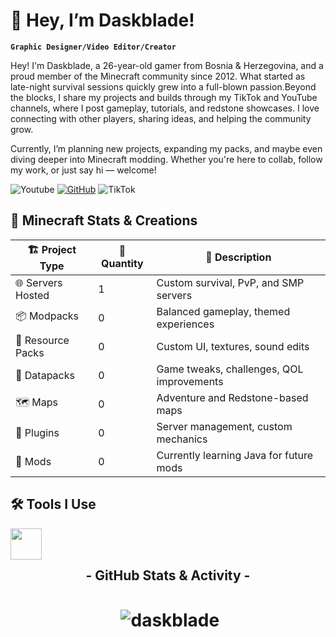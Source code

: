 # 👋 Hey, I’m Daskblade!

**`Graphic Designer/Video Editor/Creator`**

<div>
  <p aligh="left">Hey! I'm Daskblade, a 26-year-old gamer from Bosnia & Herzegovina, and a proud member of the Minecraft community since 2012. What started as late-night survival sessions quickly grew into a full-blown passion.Beyond the blocks, I share my projects and builds through my TikTok and YouTube channels, where I post gameplay, tutorials, and redstone showcases. I love connecting with other players, sharing ideas, and helping the community grow.</p>
  <p aligh="left">Currently, I’m planning new projects, expanding my packs, and maybe even diving deeper into Minecraft modding. Whether you're here to collab, follow my work, or just say hi — welcome!</p>
</div>

![Youtube](https://img.shields.io/youtube/channel/subscribers/UC-v2AmNljjLPDGcQ0FStKTg?style=for-the-badge&label=Youtube&logo=youtube&labelColor=CD201F&color=fc3432)
[![GitHub](https://img.shields.io/github/followers/daskblade?label=GitHub&style=for-the-badge&logo=github&labelColor=686869&color=a8a8a8)](https://github.com/daskblade?tab=followers)
![TikTok](https://img.shields.io/badge/TikTok-%40daskblade-000?style=for-the-badge&logo=tiktok&labelColor=000000&color=232323&logoColor=white)

## 🧱 Minecraft Stats & Creations

| 🏗️ Project Type     | 🔢 Quantity     | 📝 Description                             |
|----------------------|----------------|---------------------------------------------|
| 🌐 Servers Hosted    | 1              | Custom survival, PvP, and SMP servers       |
| 📦 Modpacks          | 0              | Balanced gameplay, themed experiences       |
| 🎨 Resource Packs    | 0              | Custom UI, textures, sound edits            |
| 🧩 Datapacks         | 0              | Game tweaks, challenges, QOL improvements   |
| 🗺️ Maps              | 0              | Adventure and Redstone-based maps           |
| 🔌 Plugins           | 0              | Server management, custom mechanics         |
| 🧪 Mods              | 0              | Currently learning Java for future mods     |

## 🛠️ Tools I Use

<img align="left" width="50px" color="ffffff" style="padding-right:10px;" src="https://cdn.jsdelivr.net/gh/devicons/devicon@latest/icons/photoshop/photoshop-original.svg" />   
<br />
<br />

<h2 align="center">- GitHub Stats & Activity -</h2>

<h1 align="center">&nbsp;<img align="center" src="https://github-readme-stats.vercel.app/api?username=daskblade&show_icons=true&locale=en&theme=dark&icon_color=053685&title_color=357cf0&border_color=333333" alt="daskblade" /></h1>



